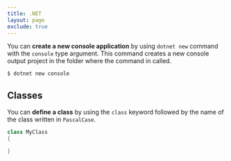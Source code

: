 ```yaml
---
title: .NET
layout: page
exclude: true
---
```


You can **create a new console application** by using `dotnet new` command with the `console` type argument. This command creates a new console output project in the folder where the command in called.
```bash
$ dotnet new console
```

## Classes
You can **define a class** by using the `class` keyword followed by the name of the class written in `PascalCase`.
```c#
class MyClass
{

}
```

<!--stackedit_data:
eyJoaXN0b3J5IjpbLTEzMDkwMTUwNzUsNDM2NDQwNjYyXX0=
-->